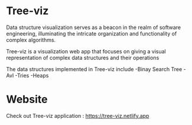 # Tree-viz

Data structure visualization serves as a beacon in the realm of software engineering, illuminating the intricate organization and functionality of complex algorithms.

Tree-viz is a visualization web app that focuses on giving a visual representation of complex data structures and their operations

The data structures implemented in Tree-viz include
  -Binay Search Tree
  -Avl
  -Tries
  -Heaps

# Website

Check out Tree-viz application : https://tree-viz.netlify.app
